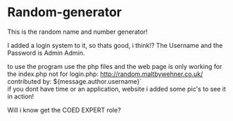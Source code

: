 # Random-generator
This is the random name and number generator!

I added a login system to it, so thats good, i think!?
The Username and the Password is Admin Admin. 

to use the program use the php files
and the web page is only working for the index.php not for login.php: http://random.maltbywehner.co.uk/ contributed by:
  ${message.author.username}`    
if you dont have time or an application, website i added some pic's to see it in action!

Will i know get the COED EXPERT role?
